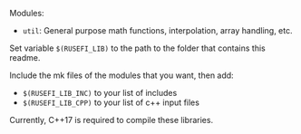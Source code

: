 Modules:
- `util`: General purpose math functions, interpolation, array handling, etc.

Set variable `$(RUSEFI_LIB)` to the path to the folder that contains this readme.

Include the mk files of the modules that you want, then add:
- `$(RUSEFI_LIB_INC)` to your list of includes
- `$(RUSEFI_LIB_CPP)` to your list of c++ input files

Currently, C++17 is required to compile these libraries.
